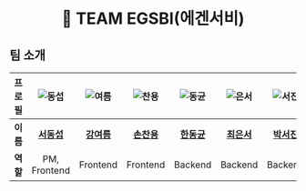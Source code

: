 <div align="center">

# 🚀 TEAM EGSBI(에겐서비)

</div>

## 팀 소개

| **프로필** | ![동섭](https://avatars.githubusercontent.com/u/105368619?v=40559e2f4-9356-4df9-b373-a06030bc0abb) | ![여름]() | ![찬용](https://avatars.githubusercontent.com/u/138360207?v=4) | ![동균](https://avatars.githubusercontent.com/u/107734276?v=4) | ![은서](https://avatars.githubusercontent.com/u/180482872?v=4) | ![서진](https://avatars.githubusercontent.com/u/164281719?v=4) |
| :-: | :-: | :-: | :-: | :-: | :-: |:-: |
| **이름** | **[서동섭](https://github.com/dongsubnambuk)** | **[강여름]()** | **[손찬용](https://github.com/tooooooooooooooooong)** | **[한동균](https://github.com/hdg5639)** | **[최은서](https://github.com/eunseo16)** | **[박서진](https://github.com/seojin57913)** |
| **역할** | PM, Frontend | Frontend | Frontend | Backend |Backend |Backend |